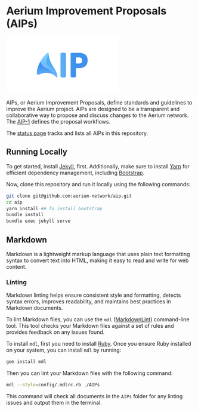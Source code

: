 # Aerium Improvement Proposals (AIPs)

![AIP](./assets/readme/aip.png)

AIPs, or Aerium Improvement Proposals, define standards and guidelines to
improve the Aerium project.
AIPs are designed to be a transparent and collaborative way to propose and
discuss changes to the Aerium network.
The [AIP-1](https://aip.aerium.dev/AIPs/aip-1) defines the proposal workflows.

The [status page](https://aip.aerium.dev) tracks and lists all AIPs in this repository.

## Running Locally

To get started, install [Jekyll](https://jekyllrb.com/docs/installation/), first.
Additionally, make sure to install [Yarn](https://yarnpkg.com/)
for efficient dependency management, including [Bootstrap](https://getbootstrap.com/).

Now, clone this repository and run it locally using the following commands:

```zsh
git clone git@github.com:aerium-network/aip.git
cd aip
yarn install ## To install bootstrap
bundle install
bundle exec jekyll serve
```

## Markdown

Markdown is a lightweight markup language that uses plain text formatting syntax to convert text into HTML,
making it easy to read and write for web content.

### Linting

Markdown linting helps ensure consistent style and formatting, detects syntax errors, improves readability,
and maintains best practices in Markdown documents.

To lint Markdown files, you can use the `mdl` ([MarkdownLint](https://github.com/DavidAnson/markdownlint)) command-line tool.
This tool checks your Markdown files against a set of rules and provides feedback on any issues found.

To install `mdl`, first you need to install [Ruby](https://www.ruby-lang.org/en/documentation/installation/).
Once you ensure Ruby installed on your system, you can install `mdl` by running:

```sh
gem install mdl
```

Then you can lint your Markdown files with the following command:

```sh
mdl --style=config/.mdlrc.rb ./AIPs
```

This command will check all documents in the `AIPs` folder for any linting issues and output them in the terminal.
